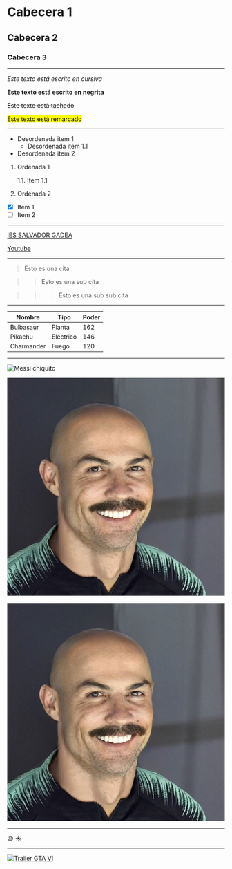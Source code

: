 <!-- 1-Encabezados -->

# Cabecera 1
## Cabecera 2
### Cabecera 3

<!-- 2-Formato de texto -->

<!-- los tres asteriscos generan una linea horizontal -->
***

*Este texto está escrito en cursiva*

**Este texto está escrito en negrita**

~~Este texto está tachado~~

<mark>Este texto está remarcado</mark>

<!-- 3-Listas -->
***
<!-- Lista desordenada -->

* Desordenada item 1
	* Desordenada item 1.1
* Desordenada item 2

<!-- Lista ordenada -->
1. Ordenada 1
	
	1.1. Item 1.1
	
2. Ordenada 2
* [x] Item 1
* [ ] Item 2

<!-- 4-Enlaces -->
***
[IES SALVADOR GADEA](https://portal.edu.gva.esiessalvadorgadea/)

[Youtube](https://www.youtube.com)

<!-- 5-Citas -->
***

> Esto es una cita

>> Esto es una sub cita

>>> Esto es una sub sub cita

<!-- 6-Tablas -->
***
|Nombre			|Tipo		|Poder		|
|---------------	|-----------	|-----------	|
|Bulbasaur		|Planta		|162			|
|Pikachu			|Eléctrico	|146			|
|Charmander		|Fuego		|120			|

<!-- 7-Imágenes -->
***
![Messi chiquito](https://i.pinimg.com/236x/83/46/12/8346125abd62bacb57fe427601c355cb.jpg)

![Cristiano Ronaldo](cr7_calvo.jpg "SIUUUUU")

[![Cristiano Ronaldo](cr7_calvo.jpg "SIUUUUU")](https://www.youtube.com)

<!-- 8-Emojis para GitHub -->
***
:smiley:
:sunny:

<!-- 9-Insertar video de youtube -->
***
[![Trailer GTA VI](https://img.youtube.com/vi/QdBZY2fkU-0/0.jpg)](https://www.youtube.com/watch?v=QdBZY2fkU-0)